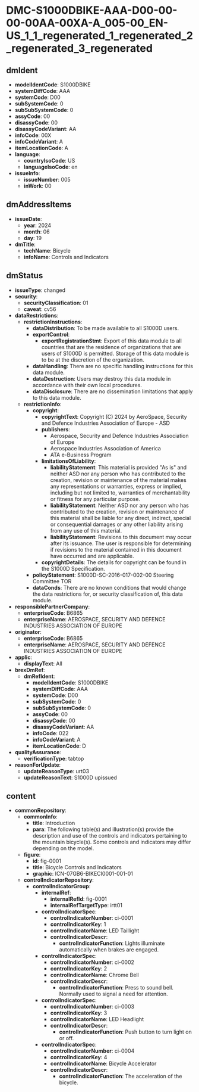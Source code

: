# DMC-S1000DBIKE-AAA-D00-00-00-00AA-00XA-A_005-00_EN-US_1_1_regenerated_1_regenerated_2_regenerated_3_regenerated

## dmIdent

*   **modelIdentCode**: S1000DBIKE
*   **systemDiffCode**: AAA
*   **systemCode**: D00
*   **subSystemCode**: 0
*   **subSubSystemCode**: 0
*   **assyCode**: 00
*   **disassyCode**: 00
*   **disassyCodeVariant**: AA
*   **infoCode**: 00X
*   **infoCodeVariant**: A
*   **itemLocationCode**: A
*   **language**:
    *   **countryIsoCode**: US
    *   **languageIsoCode**: en
*   **issueInfo**:
    *   **issueNumber**: 005
    *   **inWork**: 00

## dmAddressItems

*   **issueDate**:
    *   **year**: 2024
    *   **month**: 06
    *   **day**: 19
*   **dmTitle**:
    *   **techName**: Bicycle
    *   **infoName**: Controls and Indicators

## dmStatus

*   **issueType**: changed
*   **security**:
    *   **securityClassification**: 01
    *   **caveat**: cv56
*   **dataRestrictions**:
    *   **restrictionInstructions**:
        *   **dataDistribution**: To be made available to all S1000D users.
        *   **exportControl**:
            *   **exportRegistrationStmt**: Export of this data module to all countries that are the residence of organizations that are users of S1000D is permitted. Storage of this data module is to be at the discretion of the organization.
        *   **dataHandling**: There are no specific handling instructions for this data module.
        *   **dataDestruction**: Users may destroy this data module in accordance with their own local procedures.
        *   **dataDisclosure**: There are no dissemination limitations that apply to this data module.
    *   **restrictionInfo**:
        *   **copyright**:
            *   **copyrightText**: Copyright (C) 2024 by AeroSpace, Security and Defence Industries Association of Europe - ASD
            *   **publishers**:
                *   Aerospace, Security and Defence Industries Association of Europe
                *   Aerospace Industries Association of America
                *   ATA e-Business Program
            *   **limitationsOfLiability**:
                *   **liabilityStatement**: This material is provided "As is" and neither ASD nor any person who has contributed to the creation, revision or maintenance of the material makes any representations or warranties, express or implied, including but not limited to, warranties of merchantability or fitness for any particular purpose.
                *   **liabilityStatement**: Neither ASD nor any person who has contributed to the creation, revision or maintenance of this material shall be liable for any direct, indirect, special or consequential damages or any other liability arising from any use of this material.
                *   **liabilityStatement**: Revisions to this document may occur after its issuance. The user is responsible for determining if revisions to the material contained in this document have occurred and are applicable.
            *   **copyrightDetails**: The details for copyright can be found in the S1000D Specification.
        *   **policyStatement**: S1000D-SC-2016-017-002-00 Steering Committee TOR
        *   **dataConds**: There are no known conditions that would change the data restrictions for, or security classification of, this data module.
*   **responsiblePartnerCompany**:
    *   **enterpriseCode**: B6865
    *   **enterpriseName**: AEROSPACE, SECURITY AND DEFENCE INDUSTRIES ASSOCIATION OF EUROPE
*   **originator**:
    *   **enterpriseCode**: B6865
    *   **enterpriseName**: AEROSPACE, SECURITY AND DEFENCE INDUSTRIES ASSOCIATION OF EUROPE
*   **applic**:
    *   **displayText**: All
*   **brexDmRef**:
    *   **dmRefIdent**:
        *   **modelIdentCode**: S1000DBIKE
        *   **systemDiffCode**: AAA
        *   **systemCode**: D00
        *   **subSystemCode**: 0
        *   **subSubSystemCode**: 0
        *   **assyCode**: 00
        *   **disassyCode**: 00
        *   **disassyCodeVariant**: AA
        *   **infoCode**: 022
        *   **infoCodeVariant**: A
        *   **itemLocationCode**: D
*   **qualityAssurance**:
    *   **verificationType**: tabtop
*   **reasonForUpdate**:
    *   **updateReasonType**: urt03
    *   **updateReasonText**: S1000D upissued

## content

*   **commonRepository**:
    *   **commonInfo**:
        *   **title**: Introduction
        *   **para**: The following table(s) and illustration(s) provide the description and use of the controls and indicators pertaining to the mountain bicycle(s). Some controls and indicators may differ depending on the model.
    *   **figure**:
        *   **id**: fig-0001
        *   **title**: Bicycle Controls and Indicators
        *   **graphic**: ICN-07GB6-BIKECI0001-001-01
    *   **controlIndicatorRepository**:
        *   **controlIndicatorGroup**:
            *   **internalRef**:
                *   **internalRefId**: fig-0001
                *   **internalRefTargetType**: irtt01
            *   **controlIndicatorSpec**:
                *   **controlIndicatorNumber**: ci-0001
                *   **controlIndicatorKey**: 1
                *   **controlIndicatorName**: LED Taillight
                *   **controlIndicatorDescr**:
                    *   **controlIndicatorFunction**: Lights illuminate automatically when brakes are engaged.
            *   **controlIndicatorSpec**:
                *   **controlIndicatorNumber**: ci-0002
                *   **controlIndicatorKey**: 2
                *   **controlIndicatorName**: Chrome Bell
                *   **controlIndicatorDescr**:
                    *   **controlIndicatorFunction**: Press to sound bell. Normally used to signal a need for attention.
            *   **controlIndicatorSpec**:
                *   **controlIndicatorNumber**: ci-0003
                *   **controlIndicatorKey**: 3
                *   **controlIndicatorName**: LED Headlight
                *   **controlIndicatorDescr**:
                    *   **controlIndicatorFunction**: Push button to turn light on or off.
            *   **controlIndicatorSpec**:
                *   **controlIndicatorNumber**: ci-0004
                *   **controlIndicatorKey**: 4
                *   **controlIndicatorName**: Bicycle Accelerator
                *   **controlIndicatorDescr**:
                    *   **controlIndicatorFunction**: The acceleration of the bicycle.